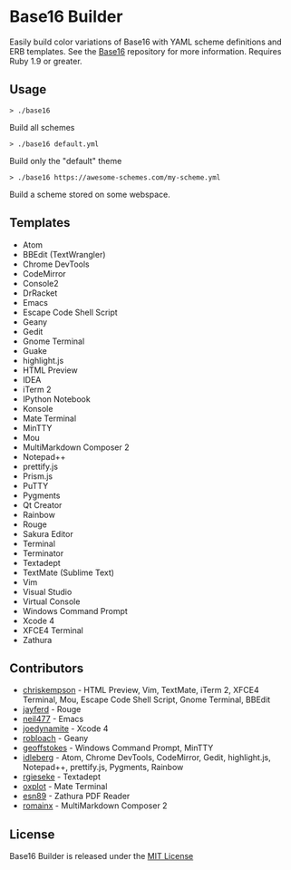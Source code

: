 # Base16 Builder
Easily build color variations of Base16 with YAML scheme definitions and ERB templates.
See the [Base16](https://github.com/chriskempson/base16) repository for more information.
Requires Ruby 1.9 or greater.

## Usage
    > ./base16
Build all schemes

    > ./base16 default.yml
Build only the "default" theme

    > ./base16 https://awesome-schemes.com/my-scheme.yml
Build a scheme stored on some webspace.

## Templates
* Atom
* BBEdit (TextWrangler)
* Chrome DevTools
* CodeMirror
* Console2
* DrRacket
* Emacs
* Escape Code Shell Script
* Geany
* Gedit
* Gnome Terminal
* Guake
* highlight.js
* HTML Preview
* IDEA
* iTerm 2
* IPython Notebook
* Konsole
* Mate Terminal
* MinTTY
* Mou
* MultiMarkdown Composer 2
* Notepad++
* prettify.js
* Prism.js
* PuTTY
* Pygments
* Qt Creator
* Rainbow
* Rouge
* Sakura Editor
* Terminal
* Terminator
* Textadept
* TextMate (Sublime Text)
* Vim
* Visual Studio
* Virtual Console
* Windows Command Prompt
* Xcode 4
* XFCE4 Terminal
* Zathura

## Contributors
* [chriskempson](https://github.com/chriskempson) - HTML Preview, Vim, TextMate, iTerm 2, XFCE4 Terminal, Mou, Escape Code Shell Script, Gnome Terminal, BBEdit
* [jayferd](https://github.com/jayferd) - Rouge
* [neil477](https://github.com/neil477) - Emacs
* [joedynamite](https://github.com/joedynamite) - Xcode 4
* [robloach](https://github.com/robloach) - Geany
* [geoffstokes](https://github.com/geoffstokes) - Windows Command Prompt, MinTTY
* [idleberg](https://github.com/idleberg) - Atom, Chrome DevTools, CodeMirror, Gedit, highlight.js, Notepad++, prettify.js, Pygments, Rainbow
* [rgieseke](https://github.com/rgieseke) - Textadept
* [oxplot](https://github.com/oxplot) - Mate Terminal
* [esn89](https://github.com/esn89) - Zathura PDF Reader
* [romainx](https://github.com/romainx) - MultiMarkdown Composer 2

## License
Base16 Builder is released under the [MIT License](https://github.com/chriskempson/base16-builder/blob/master/LICENSE.md)
